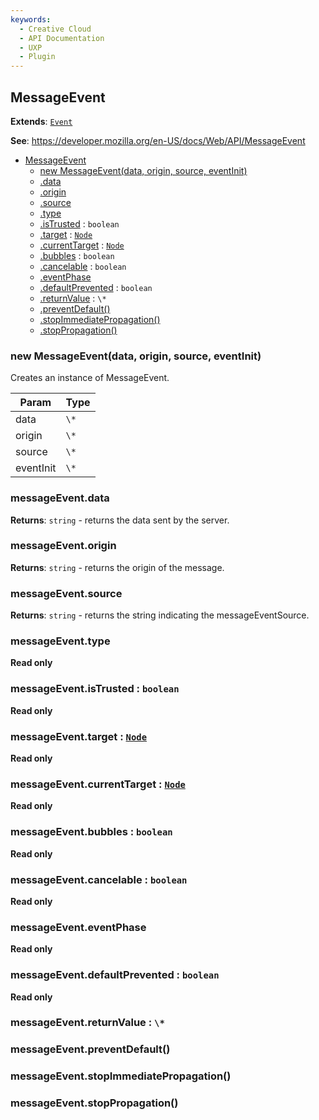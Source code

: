```yaml
---
keywords:
  - Creative Cloud
  - API Documentation
  - UXP
  - Plugin
---
```



<a name="messageevent" id="messageevent"></a>

## MessageEvent

**Extends**: [`Event`](#event)

**See**: https://developer.mozilla.org/en-US/docs/Web/API/MessageEvent

* [MessageEvent](#MessageEvent)
    * [new MessageEvent(data, origin, source, eventInit)](#new-messageevent-new)
    * [.data](#messageevent-data)
    * [.origin](#messageevent-origin)
    * [.source](#messageevent-source)
    * [.type](#event-type)
    * [.isTrusted](#event-istrusted) : `boolean`
    * [.target](#Event+target) : [`Node`](#node)
    * [.currentTarget](#Event+currentTarget) : [`Node`](#node)
    * [.bubbles](#event-bubbles) : `boolean`
    * [.cancelable](#event-cancelable) : `boolean`
    * [.eventPhase](#event-eventphase)
    * [.defaultPrevented](#event-defaultprevented) : `boolean`
    * [.returnValue](#event-returnvalue) : `\*`
    * [.preventDefault()](#event-preventdefault)
    * [.stopImmediatePropagation()](#event-stopimmediatepropagation)
    * [.stopPropagation()](#event-stoppropagation)

<a name="new-messageevent-new" id="new-messageevent-new"></a>

### new MessageEvent(data, origin, source, eventInit)
Creates an instance of MessageEvent.

| Param | Type |
| --- | --- |
| data | `\*` |
| origin | `\*` |
| source | `\*` |
| eventInit | `\*` |

<a name="messageevent-data" id="messageevent-data"></a>

### messageEvent.data

**Returns**: `string` - returns the data sent by the server.

<a name="messageevent-origin" id="messageevent-origin"></a>

### messageEvent.origin

**Returns**: `string` - returns the origin of the message.

<a name="messageevent-source" id="messageevent-source"></a>

### messageEvent.source

**Returns**: `string` - returns the string indicating the messageEventSource.

<a name="event-type" id="event-type"></a>

### messageEvent.type

**Read only**

<a name="event-istrusted" id="event-istrusted"></a>

### messageEvent.isTrusted : `boolean`

**Read only**

<a name="event-target" id="event-target"></a>

### messageEvent.target : [`Node`](#node)

**Read only**

<a name="event-currenttarget" id="event-currenttarget"></a>

### messageEvent.currentTarget : [`Node`](#node)

**Read only**

<a name="event-bubbles" id="event-bubbles"></a>

### messageEvent.bubbles : `boolean`

**Read only**

<a name="event-cancelable" id="event-cancelable"></a>

### messageEvent.cancelable : `boolean`

**Read only**

<a name="event-eventphase" id="event-eventphase"></a>

### messageEvent.eventPhase

**Read only**

<a name="event-defaultprevented" id="event-defaultprevented"></a>

### messageEvent.defaultPrevented : `boolean`

**Read only**

<a name="event-returnvalue" id="event-returnvalue"></a>

### messageEvent.returnValue : `\*`

<a name="event-preventdefault" id="event-preventdefault"></a>

### messageEvent.preventDefault()

<a name="event-stopimmediatepropagation" id="event-stopimmediatepropagation"></a>

### messageEvent.stopImmediatePropagation()

<a name="event-stoppropagation" id="event-stoppropagation"></a>

### messageEvent.stopPropagation()


